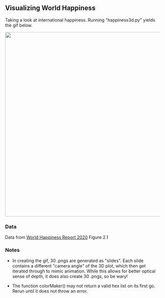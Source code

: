 ## Visualizing World Happiness
Taking a look at international happiness. Running "happiness3d.py" yields the gif below. 

<img src="/Images/animated_scatter.gif" width="600" height="600" /> 

### Data 
Data from [World Happiness Report 2020](https://worldhappiness.report/ed/2020/#read) Figure 2.1

### Notes
* In creating the gif, 30 .pngs are generated as "slides". Each slide contains a different "camera angle" of the 3D plot, which then get iterated through to mimic animation. While this allows for better optical sense of depth, it does also create 30 .pngs, so be wary!

* The function colorMaker() may not return a valid hex list on its first go. Rerun until it does not throw an error.
